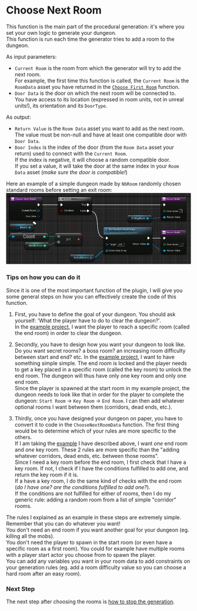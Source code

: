 # Choose Next Room

This function is the main part of the procedural generation: it's where you set your own logic to generate your dungeon.\
This function is run each time the generator tries to add a room to the dungeon.

As input parameters:
- `Current Room` is the room from which the generator will try to add the next room.\
For example, the first time this function is called, the `Current Room` is the `RoomData` asset you have returned in the [`Choose First Room`](Choose-First-Room-Data.md) function.
- `Door Data` is the door on which the next room will be connected to.\
You have access to its location (expressed in room units, not in unreal units!), its orientation and its `DoorType`.

As output:
- `Return Value` is the `Room Data` asset you want to add as the next room. The value must be non-null and have at least one compatible door with `Door Data`.
- `Door Index` is the index of the door (from the `Room Data` asset your return) used to connect with the `Current Room`.\
If the index is negative, it will choose a random compatible door.\
If you set a value, it will take the door at the same index in your `Room Data` asset (*make sure the door is compatible!*)

Here an example of a simple dungeon made by `NbRoom` randomly chosen standard rooms before setting an exit room:\
![](Images/ChooseNextRoomData.jpg)

### Tips on how you can do it

Since it is one of the most important function of the plugin, I will give you some general steps on how you can effectively create the code of this function.

1. First, you have to define the goal of your dungeon. You should ask yourself: 'What the player have to do to clear the dungeon?'.\
In the [example project][1], I want the player to reach a specific room (called the end room) in order to clear the dungeon.

2. Secondly, you have to design how you want your dungeon to look like.\
Do you want secret rooms? a boss room? an increasing room difficulty between start and end? etc.
In the [example project][1], I want to have something simple simple.
The end room is locked and the player needs to get a key placed in a specific room (called the key room) to unlock the end room.
The dungeon will thus have only one key room and only one end room.\
Since the player is spawned at the start room in my example project, the dungeon needs to look like that in order for the player to complete the dungeon: `Start Room` -> `Key Room` -> `End Room`.
I can then add whatever optional rooms I want between them (corridors, dead ends, etc.).

3. Thirdly, once you have designed your dungeon on paper, you have to convert it to code in the `ChooseNextRoomData` function.
The first thing would be to determine which of your rules are more specific to the others.\
If I am taking the [example][1] I have described above, I want *one* end room and *one* key room.
These 2 rules are more specific than the "adding whatever corridors, dead ends, etc. between those rooms".\
Since I need a key room before the end room, I first check that I have a key room.
If not, I check if I have the conditions fulfilled to add one, and return the key room if it is.\
If a have a key room, I do the same kind of checks with the end room (*do I have one? are the conditions fulfilled to add one?*).\
If the conditions are not fulfilled for either of rooms, then I do my generic rule: adding a random room from a list of simple "corridor" rooms.

The rules I explained as an example in these steps are extremely simple.\
Remember that you can do whatever you want!\
You don't need an end room if you want another goal for your dungeon (eg. killing all the mobs).\
You don't need the player to spawn in the start room (or even have a specific room as a first room).
You could for example have multiple rooms with a player start actor you choose from to spawn the player.\
You can add any variables you want in your room data to add constraints on your generation rules (eg. add a room difficulty value so you can choose a hard room after an easy room).

### **Next Step**
The next step after choosing the rooms is [how to stop the generation](Continue-To-Add-Room.md).

[1]: https://github.com/BenPyton/DungeonExample
